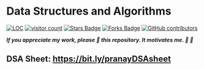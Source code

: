 # Data Structures and Algorithms

<a href="https://github.com/thepranaygupta/Data-Structures-and-Algorithms"><img src="https://sloc.xyz/github/thepranaygupta/Data-Structures-and-Algorithms" alt="LOC"/></a>
<a href="https://github.com/thepranaygupta/Data-Structures-and-Algorithms"><img src="https://visitor-badge.laobi.icu/badge?page_id=thepranaygupta.Data-Structures-and-Algorithms" alt="visitor count"/></a>
<a href="https://github.com/thepranaygupta/Data-Structures-and-Algorithms/stargazers"><img src="https://img.shields.io/github/stars/thepranaygupta/Data-Structures-and-Algorithms" alt="Stars Badge"/></a>
<a href="https://github.com/thepranaygupta/Data-Structures-and-Algorithms/network/members"><img src="https://img.shields.io/github/forks/thepranaygupta/Data-Structures-and-Algorithms" alt="Forks Badge"/></a>
<a href="https://github.com/thepranaygupta/Data-Structures-and-Algorithms/graphs/contributors"><img alt="GitHub contributors" src="https://img.shields.io/github/contributors/thepranaygupta/Data-Structures-and-Algorithms?color=2b9348"></a>

**_If you appreciate my work, please 🌟 this repository. It motivates me. :rocket: :rocket:_**

## DSA Sheet: https://bit.ly/pranayDSAsheet
